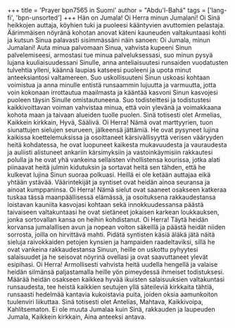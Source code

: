 +++
title = 'Prayer bpn7565 in Suomi'
author = "Abdu'l-Bahá"
tags = ['lang-fi', 'bpn-unsorted']
+++
Hän on Jumala!
Oi Herra minun Jumalani! Oi Sinä heikkojen auttaja, köyhien tuki ja puoleesi kääntyvien avuttomien pelastaja.
Äärimmäisen nöyränä kohotan anovat käteni kauneuden valtakuntaasi kohti ja  kutsun Sinua palavasti sisimmässäni näin sanoen: Oi Jumala, minun Jumalani! Auta minua palvomaan Sinua, vahvista kupeeni Sinun palvelemiseesi, armostasi tue minua palveluksessasi, suo minun pysyä lujana kuuliaisuudessani Sinulle, anna anteliaisuutesi runsaiden vuodatusten tulvehtia ylleni, käännä laupias katseesi puoleeni ja upota minut anteeksiantosi valtamereen. Suo uskollisuuteni Sinun uskoasi kohtaan voimistua ja anna minulle entistä runsaammin lujuutta ja varmuutta, jotta voin kokonaan irrottautua maailmasta ja kääntää kasvoni Sinun kasvojesi puoleen täysin Sinulle omistautuneena. Suo todisteittesi ja todistustesi kaikkivoittavan voiman vahvistaa minua, että voin ylevänä ja voimakkaana kohota maan ja taivaan alueiden tuolle puolen. Sinä totisesti olet Armelias, Kaikkein kirkkain, Hyvä, Säälivä.
Oi Herra! Nämä ovat marttyyrien, tuon siunattujen sielujen seurueen, jälkeensä  jättämiä. He ovat pysyneet lujina kaikissa koettelemuksissa ja osoittaneet kärsivällisyyttä verisen vääryyden heitä kohdatessa, he ovat luopuneet kaikesta mukavuudesta ja vauraudesta ja auliisti alistuneet ankariin kärsimyksiin ja vastoinkäymisiin rakkautesi polulla ja he ovat yhä vankeina sellaisten vihollistensa kourissa, jotka alati piinaavat heitä julmin kidutuksin ja sortavat heitä sen tähden, että he kulkevat lujina Sinun suoraa polkuasi. Heillä ei ole ketään auttajaa eikä yhtään ystävää. Väärintekijät ja syntiset ovat heidän ainoa seuransa ja ainoat kumppaninsa.
Oi Herra! Nämä sielut ovat saaneet osakseen katkeraa tuskaa tässä maanpäällisessä elämässä, ja osoituksena rakkaudestansa loistavan kauniita kasvojasi kohtaan sekä innokkuudessansa päästä taivaiseen valtakuntaasi he ovat sietäneet jokaisen karkean loukkauksen, jonka sortovallan kansa on heihin kohdistanut. 
Oi Herra! Täytä heidän korvansa jumalallisen avun ja nopean voiton säkeillä ja päästä heidät niiden sorrosta, joilla on hirvittävä mahti. Pidätä syntisten käsiä äläkä jätä näitä sieluja raivokkaiden petojen kynsien ja hampaiden raadeltaviksi, sillä he ovat vankeina rakkaudestansa Sinuun, heille on uskottu pyhyytesi salaisuudet ja he seisovat nöyrinä ovellasi ja ovat saavuttaneet ylevät esipihasi.
Oi Herra! Armollisesti vahvista heitä uudella hengellä ja valaise heidän silmänsä paljastamalla heille yön pimeydessä ihmeiset todistuksesi. Määrää heidän osakseen kaikkea hyvää ikuisten salaisuuksien valtakuntasi runsaudesta, tee heistä kaikkien seutujen yllä säteileviä kirkkaita tähtiä, runsaasti hedelmää kantavia kukoistavia puita, joiden oksia aamunkoiton tuulenviri liikuttaa.
Sinä totisesti olet Antelias, Mahtava, Kaikkivoipa, Kahlitsematon. Ei ole muuta  Jumalaa kuin Sinä, rakkauden ja laupeuden Jumala, Kaikkein kirkkain, Aina anteeksi antava.
